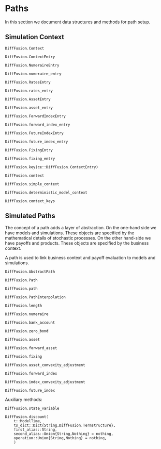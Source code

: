 # Paths

In this section we document data structures and methods for path setup.

## Simulation Context

```@docs
DiffFusion.Context
```

```@docs
DiffFusion.ContextEntry
```

```@docs
DiffFusion.NumeraireEntry
```

```@docs
DiffFusion.numeraire_entry
```

```@docs
DiffFusion.RatesEntry
```

```@docs
DiffFusion.rates_entry
```

```@docs
DiffFusion.AssetEntry
```

```@docs
DiffFusion.asset_entry
```

```@docs
DiffFusion.ForwardIndexEntry
```

```@docs
DiffFusion.forward_index_entry
```

```@docs
DiffFusion.FutureIndexEntry
```

```@docs
DiffFusion.future_index_entry
```

```@docs
DiffFusion.FixingEntry
```

```@docs
DiffFusion.fixing_entry
```

```@docs
DiffFusion.key(ce::DiffFusion.ContextEntry)
```

```@docs
DiffFusion.context
```

```@docs
DiffFusion.simple_context
```

```@docs
DiffFusion.deterministic_model_context
```

```@docs
DiffFusion.context_keys
```

## Simulated Paths

The concept of a path adds a layer of abstraction. On the one-hand side we have models and simulations. These objects are specified by the mathematical details of stochastic processes. On the other hand-side we have payoffs and products. These objects are specified by the business context.

A path is used to link business context and payoff evaluation to models and simulations.


```@docs
DiffFusion.AbstractPath
```

```@docs
DiffFusion.Path
```

```@docs
DiffFusion.path
```

```@docs
DiffFusion.PathInterpolation
```

```@docs
DiffFusion.length
```

```@docs
DiffFusion.numeraire
```

```@docs
DiffFusion.bank_account
```

```@docs
DiffFusion.zero_bond
```

```@docs
DiffFusion.asset
```

```@docs
DiffFusion.forward_asset
```

```@docs
DiffFusion.fixing
```

```@docs
DiffFusion.asset_convexity_adjustment
```

```@docs
DiffFusion.forward_index
```

```@docs
DiffFusion.index_convexity_adjustment
```

```@docs
DiffFusion.future_index
```

Auxiliary methods:

```@docs
DiffFusion.state_variable
```

```@docs
DiffFusion.discount(
    t::ModelTime,
    ts_dict::Dict{String,DiffFusion.Termstructure},
    first_alias::String,
    second_alias::Union{String,Nothing} = nothing,
    operation::Union{String,Nothing} = nothing,
    )
```
